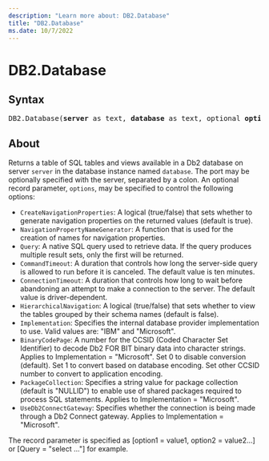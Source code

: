 ```yaml
---
description: "Learn more about: DB2.Database"
title: "DB2.Database"
ms.date: 10/7/2022
---
```

# DB2.Database

## Syntax

<pre>
DB2.Database(<b>server</b> as text, <b>database</b> as text, optional <b>options</b> as nullable record) as table
</pre>

## About

Returns a table of SQL tables and views available in a Db2 database on server `server` in the database instance named `database`. The port may be optionally specified with the server, separated by a colon. An optional record parameter, `options`, may be specified to control the following options:

- `CreateNavigationProperties`: A logical (true/false) that sets whether to generate navigation properties on the returned values (default is true).
- `NavigationPropertyNameGenerator`: A function that is used for the creation of names for navigation properties.
- `Query`: A native SQL query used to retrieve data. If the query produces multiple result sets, only the first will be returned.
- `CommandTimeout`: A duration that controls how long the server-side query is allowed to run before it is canceled. The default value is ten minutes.
- `ConnectionTimeout`: A duration that controls how long to wait before abandoning an attempt to make a connection to the server. The default value is driver-dependent.
- `HierarchicalNavigation`: A logical (true/false) that sets whether to view the tables grouped by their schema names (default is false).
- `Implementation`: Specifies the internal database provider implementation to use. Valid values are: "IBM" and "Microsoft".
- `BinaryCodePage`: A number for the CCSID (Coded Character Set Identifier) to decode Db2 FOR BIT binary data into character strings. Applies to Implementation = "Microsoft". Set 0 to disable conversion (default). Set 1 to convert based on database encoding. Set other CCSID number to convert to application encoding.
- `PackageCollection`: Specifies a string value for package collection (default is "NULLID") to enable use of shared packages required to process SQL statements. Applies to Implementation = "Microsoft".
- `UseDb2ConnectGateway`: Specifies whether the connection is being made through a Db2 Connect gateway. Applies to Implementation = "Microsoft".

The record parameter is specified as [option1 = value1, option2 = value2...] or [Query = "select ..."] for example.
